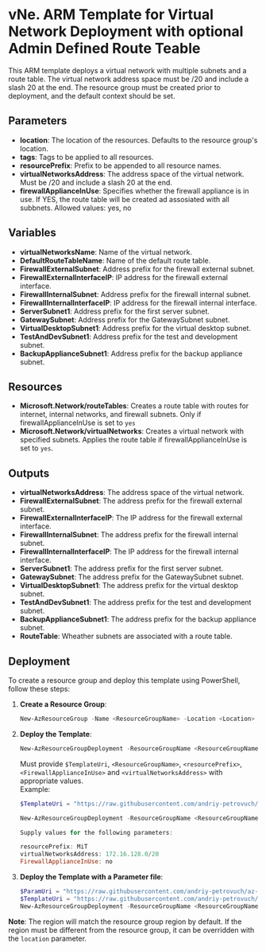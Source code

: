 # vNe. ARM Template for Virtual Network Deployment with optional Admin Defined Route Teable 

This ARM template deploys a virtual network with multiple subnets and a route table. The virtual network address space must be /20 and include a slash 20 at the end. The resource group must be created prior to deployment, and the default context should be set.

## Parameters

- **location**: The location of the resources. Defaults to the resource group's location.
- **tags**: Tags to be applied to all resources.
- **resourcePrefix**: Prefix to be appended to all resource names.
- **virtualNetworksAddress**: The address space of the virtual network. Must be /20 and include a slash 20 at the end.
- **firewallApplianceInUse**: Specifies whether the firewall appliance is in use. If YES, the route table will be created ad assosiated with all subbnets. Allowed values: yes, no

## Variables

- **virtualNetworksName**: Name of the virtual network.
- **DefaultRouteTableName**: Name of the default route table.
- **FirewallExternalSubnet**: Address prefix for the firewall external subnet.
- **FirewallExternalInterfaceIP**: IP address for the firewall external interface.
- **FirewallInternalSubnet**: Address prefix for the firewall internal subnet.
- **FirewallInternalInterfaceIP**: IP address for the firewall internal interface.
- **ServerSubnet1**: Address prefix for the first server subnet.
- **GatewaySubnet**: Address prefix for the GatewaySubnet subnet.
- **VirtualDesktopSubnet1**: Address prefix for the virtual desktop subnet.
- **TestAndDevSubnet1**: Address prefix for the test and development subnet.
- **BackupApplianceSubnet1**: Address prefix for the backup appliance subnet.

## Resources

- **Microsoft.Network/routeTables**: Creates a route table with routes for internet, internal networks, and firewall subnets. Only if firewallApplianceInUse is set to `yes`
- **Microsoft.Network/virtualNetworks**: Creates a virtual network with specified subnets. Applies the route table if firewallApplianceInUse is set to `yes`.

## Outputs

- **virtualNetworksAddress**: The address space of the virtual network.
- **FirewallExternalSubnet**: The address prefix for the firewall external subnet.
- **FirewallExternalInterfaceIP**: The IP address for the firewall external interface.
- **FirewallInternalSubnet**: The address prefix for the firewall internal subnet.
- **FirewallInternalInterfaceIP**: The IP address for the firewall internal interface.
- **ServerSubnet1**: The address prefix for the first server subnet.
- **GatewaySubnet**: The address prefix for the GatewaySubnet subnet.
- **VirtualDesktopSubnet1**: The address prefix for the virtual desktop subnet.
- **TestAndDevSubnet1**: The address prefix for the test and development subnet.
- **BackupApplianceSubnet1**: The address prefix for the backup appliance subnet.
- **RouteTable**: Wheather subnets are associated with a route table.

## Deployment

To create a resource group and deploy this template using PowerShell, follow these steps:

1. **Create a Resource Group**:
    ```powershell
    New-AzResourceGroup -Name <ResourceGroupName> -Location <Location>
    ```

2. **Deploy the Template**:
    ```powershell 
    New-AzResourceGroupDeployment -ResourceGroupName <ResourceGroupName> -TemplateUri $TemplateUri
    ```
    Must provide `$TemplateUri`, `<ResourceGroupName>`, `<resourcePrefix>`, `<FirewallApplianceInUse>` and `<virtualNetworksAddress>` with appropriate values.  
    Example: 
    ```powershell
    $TemplateUri = "https://raw.githubusercontent.com/andriy-petrovuch/az-template-public/main/vNetWithRoute/template.json" 

    New-AzResourceGroupDeployment -ResourceGroupName <ResourceGroupName> -TemplateUri $TemplateUri

    Supply values for the following parameters:
    
    resourcePrefix: MiT
    virtualNetworksAddress: 172.16.128.0/20
    FirewallApplianceInUse: no
    ```
    

3. **Deploy the Template with a Parameter file**:
    ```powershell
    $ParamUri = "https://raw.githubusercontent.com/andriy-petrovuch/az-template-public/main/vNetWithRoute/parameters.json"
    $TemplateUri = "https://raw.githubusercontent.com/andriy-petrovuch/az-template-public/main/vNetWithRoute/template.json" 
    New-AzResourceGroupDeployment -ResourceGroupName <ResourceGroupName> -TemplateUri $TemplateUri -TemplateParameterUri $ParamUri
    ```

**Note**: The region will match the resource group region by default. If the region must be different from the resource group, it can be overridden with the `location` parameter.
